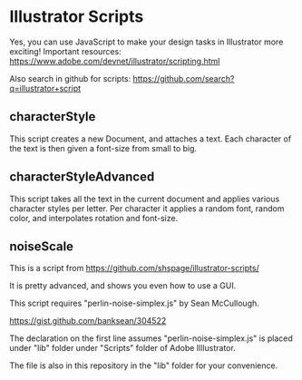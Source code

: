 # Illustrator Scripts

Yes, you can use JavaScript to make your design tasks in Illustrator more exciting!
Important resources:
https://www.adobe.com/devnet/illustrator/scripting.html

Also search in github for scripts:
https://github.com/search?q=illustrator+script

## characterStyle
This script creates a new Document, and attaches a text.
Each character of the text is then given a font-size from small to big.

## characterStyleAdvanced
This script takes all the text in the current document and applies various character styles per letter.
Per character it applies a random font, random color, and interpolates rotation and font-size.

## noiseScale
This is a script from https://github.com/shspage/illustrator-scripts/

It is pretty advanced, and shows you even how to use a GUI.

This script requires "perlin-noise-simplex.js" by Sean McCullough.

https://gist.github.com/banksean/304522

The declaration on the first line assumes "perlin-noise-simplex.js" is placed under "lib" folder under "Scripts" folder of Adobe Illlustrator.

The file is also in this repository in the "lib" folder for your convenience.

